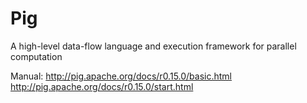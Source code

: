 # Pig
A high-level data-flow language and execution framework for parallel computation


Manual: 
http://pig.apache.org/docs/r0.15.0/basic.html
http://pig.apache.org/docs/r0.15.0/start.html
